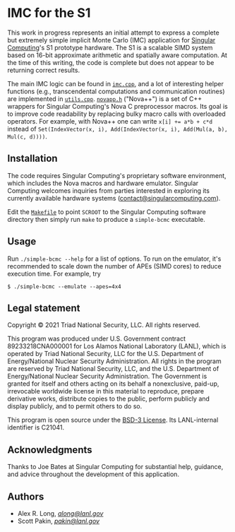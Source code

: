 IMC for the S1
==============

This work in progress represents an initial attempt to express a complete but extremely simple implicit Monte Carlo (IMC) application for [Singular Computing](https://www.singularcomputing.com/)'s S1 prototype hardware.  The S1 is a scalable SIMD system based on 16-bit approximate arithmetic and spatially aware computation.  At the time of this writing, the code is complete but does not appear to be returning correct results.

The main IMC logic can be found in [`imc.cpp`](imc.cpp), and a lot of interesting helper functions (e.g., transcendental computations and communication routines) are implemented in [`utils.cpp`](utils.cpp).  [`novapp.h`](novapp.h) ("Nova++") is a set of C++ wrappers for Singular Computing's Nova C preprocessor macros.  Its goal is to improve code readability by replacing bulky macro calls with overloaded operators.  For example, with Nova++ one can write `x[i] += a*b + c*d` instead of `Set(IndexVector(x, i), Add(IndexVector(x, i), Add(Mul(a, b), Mul(c, d))))`.

Installation
------------

The code requires Singular Computing's proprietary software environment, which includes the Nova macros and hardware emulator.  Singular Computing welcomes inquiries from parties interested in exploring its currently available hardware systems (contact@singularcomputing.com).

Edit the [`Makefile`](Makefile) to point `SCROOT` to the Singular Computing software directory then simply run `make` to produce a `simple-bcmc` executable.

Usage
-----

Run `./simple-bcmc --help` for a list of options.  To run on the emulator, it's recommended to scale down the number of APEs (SIMD cores) to reduce execution time.  For example, try
```console
$ ./simple-bcmc --emulate --apes=4x4
```

Legal statement
---------------

Copyright © 2021 Triad National Security, LLC.
All rights reserved.

This program was produced under U.S. Government contract 89233218CNA000001 for Los Alamos National Laboratory (LANL), which is operated by Triad National Security, LLC for the U.S.  Department of Energy/National Nuclear Security Administration. All rights in the program are reserved by Triad National Security, LLC, and the U.S. Department of Energy/National Nuclear Security Administration. The Government is granted for itself and others acting on its behalf a nonexclusive, paid-up, irrevocable worldwide license in this material to reproduce, prepare derivative works, distribute copies to the public, perform publicly and display publicly, and to permit others to do so.

This program is open source under the [BSD-3 License](LICENSE.md).  Its LANL-internal identifier is C21041.

Acknowledgments
---------------

Thanks to Joe Bates at Singular Computing for substantial help, guidance, and advice throughout the development of this application.

Authors
-------

* Alex R. Long, *along@lanl.gov*
* Scott Pakin, *pakin@lanl.gov*
